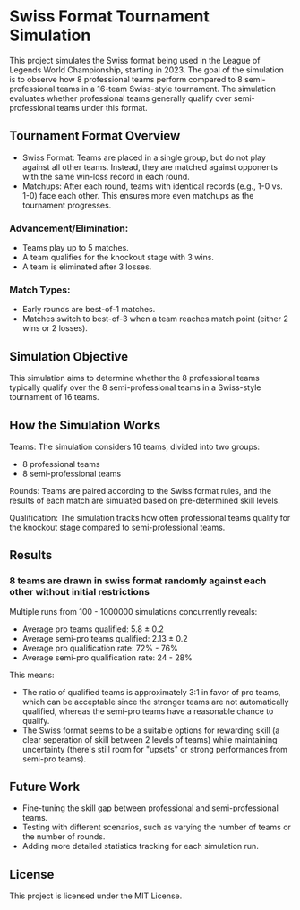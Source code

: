 # Swiss Format Tournament Simulation
This project simulates the Swiss format being used in the League of Legends World Championship, starting in 2023. 
The goal of the simulation is to observe how 8 professional teams perform compared to 8 semi-professional teams in a 16-team Swiss-style tournament. 
The simulation evaluates whether professional teams generally qualify over semi-professional teams under this format.

## Tournament Format Overview
- Swiss Format: Teams are placed in a single group, but do not play against all other teams. Instead, they are matched against opponents with the same win-loss record in each round.
- Matchups: After each round, teams with identical records (e.g., 1-0 vs. 1-0) face each other. This ensures more even matchups as the tournament progresses.

### Advancement/Elimination:

- Teams play up to 5 matches.
- A team qualifies for the knockout stage with 3 wins.
- A team is eliminated after 3 losses.

### Match Types:

- Early rounds are best-of-1 matches.
- Matches switch to best-of-3 when a team reaches match point (either 2 wins or 2 losses).

## Simulation Objective
This simulation aims to determine whether the 8 professional teams typically qualify over the 8 semi-professional teams in a Swiss-style tournament of 16 teams.

## How the Simulation Works
Teams: The simulation considers 16 teams, divided into two groups:

- 8 professional teams
- 8 semi-professional teams

Rounds: Teams are paired according to the Swiss format rules, and the results of each match are simulated based on pre-determined skill levels.

Qualification: The simulation tracks how often professional teams qualify for the knockout stage compared to semi-professional teams.

## Results
### 8 teams are drawn in swiss format randomly against each other without initial restrictions
Multiple runs from 100 - 1000000 simulations concurrently reveals:
- Average pro teams qualified: 5.8 ± 0.2
- Average semi-pro teams qualified: 2.13 ± 0.2
- Average pro qualification rate: 72% - 76%
- Average semi-pro qualification rate: 24 - 28%

This means:
- The ratio of qualified teams is approximately 3:1 in favor of pro teams, which can be acceptable since the stronger teams are not automatically qualified, whereas the semi-pro teams have a reasonable chance to qualify.
- The Swiss format seems to be a suitable options for rewarding skill (a clear seperation of skill between 2 levels of teams) while maintaining uncertainty (there's still room for "upsets" or strong performances from semi-pro teams).

## Future Work
- Fine-tuning the skill gap between professional and semi-professional teams.
- Testing with different scenarios, such as varying the number of teams or the number of rounds.
- Adding more detailed statistics tracking for each simulation run.

## License
This project is licensed under the MIT License.
